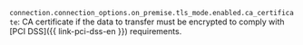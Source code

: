 `connection.connection_options.on_premise.tls_mode.enabled.ca_certificate`: CA certificate if the data to transfer must be encrypted to comply with [PCI DSS]({{ link-pci-dss-en }}) requirements.